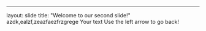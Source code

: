 
---
layout: slide
title: "Welcome to our second slide!"
azdk,ealzf,zeazfaezfrzgrege
Your text
Use the left arrow to go back!
